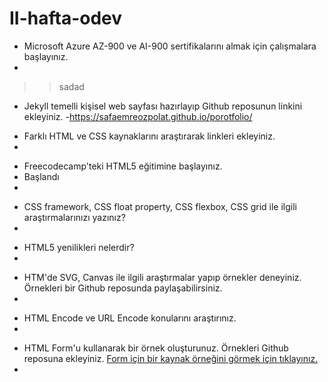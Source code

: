 # II-hafta-odev

- Microsoft Azure AZ-900 ve AI-900 sertifikalarını almak için çalışmalara başlayınız.
-
>>sadad
>
- Jekyll temelli kişisel web sayfası hazırlayıp Github reposunun linkini ekleyiniz.
-https://safaemreozpolat.github.io/porotfolio/
>
>
- Farklı HTML ve CSS kaynaklarını araştırarak linkleri ekleyiniz.
-
>
>
- Freecodecamp'teki HTML5 eğitimine başlayınız.
- Başlandı 
-
>
>
- CSS framework, CSS float property, CSS flexbox, CSS grid ile ilgili araştırmalarınızı yazınız?
-
>
>
- HTML5 yenilikleri nelerdir?
-
>
>
- HTM'de SVG, Canvas ile ilgili araştırmalar yapıp örnekler deneyiniz. Örnekleri bir Github reposunda paylaşabilirsiniz.
-
>
>
- HTML Encode ve URL Encode konularını araştırınız.
 -
>
>
- HTML Form'u kullanarak bir örnek oluşturunuz. Örnekleri Github reposuna ekleyiniz. [Form için bir kaynak örneğini görmek için tıklayınız.](https://developer.mozilla.org/en-US/docs/Learn/Forms/Your_first_form)
-
>
>
